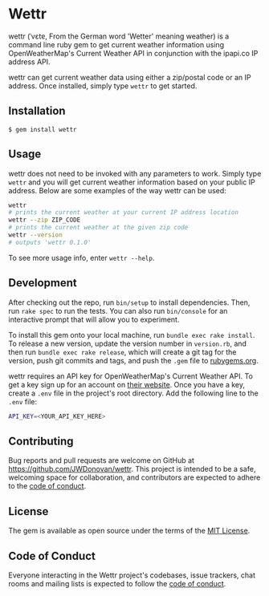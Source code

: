 # Wettr

wettr (ˈvɛtɐ, From the German word 'Wetter' meaning weather) is a command line ruby gem to get current weather information using OpenWeatherMap's Current Weather API in conjunction with the ipapi.co IP address API.

wettr can get current weather data using either a zip/postal code or an IP address. Once installed, simply type `wettr` to get started.

## Installation

    $ gem install wettr

## Usage

wettr does not need to be invoked with any parameters to work. Simply type `wettr` and you will get current weather information based on your public IP address.
Below are some examples of the way wettr can be used:
```bash
wettr
# prints the current weather at your current IP address location
wettr --zip ZIP_CODE
# prints the current weather at the given zip code
wettr --version
# outputs 'wettr 0.1.0'
```

To see more usage info, enter `wettr --help`.

## Development

After checking out the repo, run `bin/setup` to install dependencies. Then, run `rake spec` to run the tests. You can also run `bin/console` for an interactive prompt that will allow you to experiment.

To install this gem onto your local machine, run `bundle exec rake install`. To release a new version, update the version number in `version.rb`, and then run `bundle exec rake release`, which will create a git tag for the version, push git commits and tags, and push the `.gem` file to [rubygems.org](https://rubygems.org).

wettr requires an API key for OpenWeatherMap's Current Weather API.
To get a key sign up for an account on [their website](https://home.openweathermap.org/users/sign_up).
Once you have a key, create a `.env` file in the project's root directory.
Add the following line to the `.env` file:

```bash
API_KEY=<YOUR_API_KEY_HERE>
```

## Contributing

Bug reports and pull requests are welcome on GitHub at https://github.com/JWDonovan/wettr. This project is intended to be a safe, welcoming space for collaboration, and contributors are expected to adhere to the [code of conduct](https://github.com/JWDonovan/wettr/blob/master/CODE_OF_CONDUCT.md).


## License

The gem is available as open source under the terms of the [MIT License](https://opensource.org/licenses/MIT).

## Code of Conduct

Everyone interacting in the Wettr project's codebases, issue trackers, chat rooms and mailing lists is expected to follow the [code of conduct](https://github.com/JWDonovan/wettr/blob/master/CODE_OF_CONDUCT.md).

